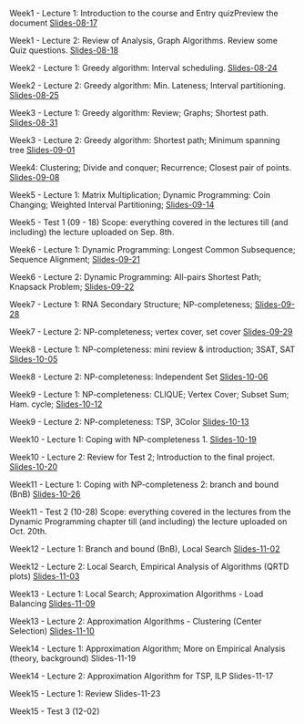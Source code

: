 Week1 - Lecture 1: Introduction to the course and  Entry quizPreview the document [Slides-08-17](https://github.com/sliao7/CSE6140-Algorithm-course-work/blob/master/slides/Slides-08-17.pdf)

Week1 - Lecture 2: Review of Analysis, Graph Algorithms. Review some Quiz questions. [Slides-08-18](https://github.com/sliao7/CSE6140-Algorithm-course-work/blob/master/slides/Slides-08-18.pdf)

Week2 - Lecture 1: Greedy algorithm: Interval scheduling. [Slides-08-24](https://github.com/sliao7/CSE6140-Algorithm-course-work/blob/master/slides/Slides-08-24.pdf) 

Week2 - Lecture 2: Greedy algorithm: Min. Lateness; Interval partitioning. [Slides-08-25](https://github.com/sliao7/CSE6140-Algorithm-course-work/blob/master/slides/Slides-08-25.pdf)

Week3 - Lecture 1: Greedy algorithm: Review; Graphs; Shortest path. [Slides-08-31](https://github.com/sliao7/CSE6140-Algorithm-course-work/blob/master/slides/Slides-08-31.pdf)

Week3 - Lecture 2: Greedy algorithm: Shortest path; Minimum spanning tree [Slides-09-01](https://github.com/sliao7/CSE6140-Algorithm-course-work/blob/master/slides/Slides-09-01.pdf)

Week4: Clustering; Divide and conquer; Recurrence; Closest pair of points. [Slides-09-08](https://github.com/sliao7/CSE6140-Algorithm-course-work/blob/master/slides/Slides-09-08.pdf)

Week5 - Lecture 1: Matrix Multiplication; Dynamic Programming: Coin Changing; Weighted Interval Partitioning; [Slides-09-14](https://github.com/sliao7/CSE6140-Algorithm-course-work/blob/master/slides/Slides-09-14.pdf)

Week5 - Test 1 (09 - 18) Scope: everything covered in the lectures till (and including) the lecture uploaded on Sep. 8th. 

Week6 - Lecture 1: Dynamic Programming: Longest Common Subsequence; Sequence Alignment; [Slides-09-21](https://github.com/sliao7/CSE6140-Algorithm-course-work/blob/master/slides/Slides-09-21.pdf)

Week6 - Lecture 2: Dynamic Programming: All-pairs Shortest Path; Knapsack Problem; [Slides-09-22](https://github.com/sliao7/CSE6140-Algorithm-course-work/blob/master/slides/Slides-09-22.pdf)

Week7 - Lecture 1: RNA Secondary Structure; NP-completeness; [Slides-09-28](https://github.com/sliao7/CSE6140-Algorithm-course-work/blob/master/slides/Slides-09-28.pdf)

Week7 - Lecture 2: NP-completeness; vertex cover, set cover [Slides-09-29](https://github.com/sliao7/CSE6140-Algorithm-course-work/blob/master/slides/Slides-09-29.pdf)

Week8 - Lecture 1: NP-completeness: mini review & introduction;  3SAT, SAT [Slides-10-05](https://github.com/sliao7/CSE6140-Algorithm-course-work/blob/master/slides/Slides-10-05.pdf)

Week8 - Lecture 2: NP-completeness: Independent Set [Slides-10-06](https://github.com/sliao7/CSE6140-Algorithm-course-work/blob/master/slides/Slides-10-06.pdf)

Week9 - Lecture 1: NP-completeness:  CLIQUE; Vertex Cover; Subset Sum; Ham. cycle; [Slides-10-12](https://github.com/sliao7/CSE6140-Algorithm-course-work/blob/master/slides/Slides-10-12.pdf)

Week9 - Lecture 2:  NP-completeness: TSP, 3Color [Slides-10-13](https://github.com/sliao7/CSE6140-Algorithm-course-work/blob/master/slides/Slides-10-13.pdf)

Week10 - Lecture 1: Coping with NP-completeness 1. [Slides-10-19](https://github.com/sliao7/CSE6140-Algorithm-course-work/blob/master/slides/Slides-10-19.pdf)

Week10 - Lecture 2: Review for Test 2; Introduction to the final project. [Slides-10-20](https://github.com/sliao7/CSE6140-Algorithm-course-work/blob/master/slides/Slides-10-20.pdf)

Week11 - Lecture 1: Coping with NP-completeness 2: branch and bound (BnB) [Slides-10-26](https://github.com/sliao7/CSE6140-Algorithm-course-work/blob/master/slides/Slides-10-26.pdf)

Week11 - Test 2 (10-28) Scope: everything covered in the lectures from the Dynamic Programming chapter till (and including) the lecture uploaded on Oct. 20th.

Week12 - Lecture 1:  Branch and bound (BnB), Local Search [Slides-11-02](https://github.com/sliao7/CSE6140-Algorithm-course-work/blob/master/slides/Slides-11-02.pdf)

Week12 - Lecture 2: Local Search, Empirical Analysis of Algorithms (QRTD plots) [Slides-11-03](https://github.com/sliao7/CSE6140-Algorithm-course-work/blob/master/slides/Slides-11-03.pdf)

Week13 - Lecture 1: Local Search; Approximation Algorithms - Load Balancing  [Slides-11-09](https://github.com/sliao7/CSE6140-Algorithm-course-work/blob/master/slides/Slides-11-09.pdf)

Week13 - Lecture 2: Approximation Algorithms - Clustering (Center Selection) [Slides-11-10](https://github.com/sliao7/CSE6140-Algorithm-course-work/blob/master/slides/Slides-11-10.pdf)

Week14 - Lecture 1: Approximation Algorithm; More on Empirical Analysis (theory, background) Slides-11-19

Week14 - Lecture 2: Approximation Algorithm for TSP, ILP Slides-11-17

Week15 - Lecture 1:  Review  Slides-11-23

Week15 - Test 3 (12-02) 
